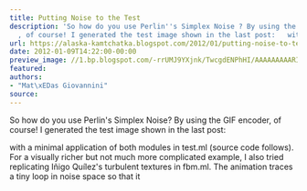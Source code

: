 ```yaml
---
title: Putting Noise to the Test
description: 'So how do you use Perlin''s Simplex Noise ? By using the GIF encoder
  , of course! I generated the test image shown in the last post:   with a...'
url: https://alaska-kamtchatka.blogspot.com/2012/01/putting-noise-to-test.html
date: 2012-01-09T14:22:00-00:00
preview_image: //1.bp.blogspot.com/-rrUMJ9YXjnk/TwcgdENPhHI/AAAAAAAAARI/CTYlQboEBNM/w1200-h630-p-k-no-nu/perlin.gif
featured:
authors:
- "Mat\xEDas Giovannini"
source:
---
```


So how do you use Perlin's Simplex Noise? By using the GIF encoder, of course! I generated the test image shown in the last post:

with a minimal application of both modules in test.ml (source code follows). For a visually richer but not much more complicated example, I also tried replicating I&ntilde;igo Qu&iacute;lez's turbulent textures in fbm.ml. The animation traces a tiny loop in noise space so that it 
